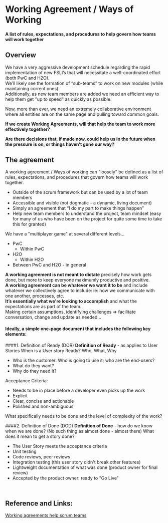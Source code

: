 # Working Agreement / Ways of Working
#### A list of rules, expectations, and procedures to help govern how teams will work together

## Overview
We have a very aggressive development schedule regarding the rapid implementation of new FSLI’s that will necessitate a well-coordinated effort  (both PwC and H2O).<br/>
We’ll likely see the formation of “sub-teams” to work on new modules (while maintaining current ones).<br/>
Additionally, as new team members are added we need an efficient way to help them get "up to speed" as quickly as possible.

Now, more than ever, we need an extremely collaborative environment where all entities are on the same page and pulling toward common goals.

**If we create Working Agreements, will that help the team to work more effectively together?**

**Are there decisions that, if made now, could help us in the future when the pressure is on, or things haven’t gone our way?**

## The agreement
A working agreement / Ways of working can "loosely" be defined as a list of rules, expectations, and procedures that govern how teams will work together.
- Outside of the scrum framework but can be used by a lot of team members
- Accessible and visible (not dogmatic -  a dynamic, living document)
- Simply an agreement that “I do my part to make things happen”
- Help new team members to understand the project, team mindset (easy for many of us who have been on the project for quite some time to take this for granted)

We have a "multiplayer game" at several different levels...
- PwC
    - Within PwC
- H2O
    - Within H2O
- Between PwC and H2O - in general

**A working agreement is not meant to dictate** precisely how work gets done, but more to keep everyone maximumly productive and positive.<br/>
**A working agreement can be whatever we want it to be** and include whatever we collectively agree to include: ie:  how we communicate with one another, processes, etc.<br/>
**It’s essentially what we're looking to accomplish** and what the expectations are as part of the team.<br/>
Making certain assumptions, identifying challenges => facilitate conversation, change and update as needed...

#### Ideally, a simple one-page document that includes the following key elements:
####1. Definition of Ready (DOR)
**Definition of Ready** - as applies to User Stories
When is a User story Ready?
Who, What, Why
- Who is the customer: Who is going to use it; who are the end-users?
- What do they want?
- Why do they need it?

Acceptance Criteria:
- Needs to be in place before a developer even picks up the work
- Explicit
- Clear, concise and actionable
- Polished and non-ambiguous

What specifically needs to be done and the level of complexity of the work?

####2. Definition of Done (DOD)
**Definition of Done** - how do we know when we are done?
(No such thing as almost done - almost there)
What does it mean to get a story done?
- The User Story meets the acceptance criteria
- Unit testing
- Code reviews, peer reviews
- Integration testing (this user story didn't break other features)
- Lightweight documentation of what was done (product owner for final review)
- Accepted by the product owner: ready to "Go Live"

<br/>

## Reference and Links:
[Working agreements help scrum teams](https://www.clearlyagileinc.com/agile-blog/how-working-agreements-help-scrum-teams)

